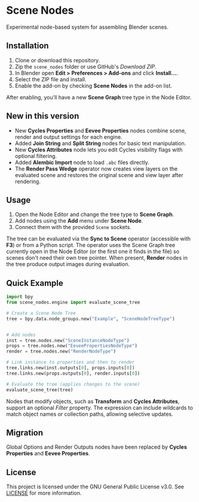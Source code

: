 # Scene Nodes

Experimental node-based system for assembling Blender scenes.

## Installation

1. Clone or download this repository.
2. Zip the `scene_nodes` folder or use GitHub's *Download ZIP*.
3. In Blender open **Edit > Preferences > Add-ons** and click **Install...**.
4. Select the ZIP file and install.
5. Enable the add-on by checking **Scene Nodes** in the add-on list.

After enabling, you'll have a new **Scene Graph** tree type in the Node Editor.

## New in this version

- New **Cycles Properties** and **Eevee Properties** nodes combine scene, render
  and output settings for each engine.
- Added **Join String** and **Split String** nodes for basic text manipulation.
- New **Cycles Attributes** node lets you edit Cycles visibility flags with optional filtering.
- Added **Alembic Import** node to load `.abc` files directly.
- The **Render Pass Wedge** operator now creates view layers on the evaluated
  scene and restores the original scene and view layer after rendering.

## Usage

1. Open the Node Editor and change the tree type to **Scene Graph**.
2. Add nodes using the **Add** menu under **Scene Node**.
3. Connect them with the provided `Scene` sockets.

The tree can be evaluated via the **Sync to Scene** operator (accessible with **F3**) or from a Python script.
The operator uses the Scene Graph tree currently open in the Node Editor (or the
first one it finds in the file) so scenes don't need their own tree pointer.
When present, **Render** nodes in the tree produce output images during evaluation.

## Quick Example

```python
import bpy
from scene_nodes.engine import evaluate_scene_tree

# Create a Scene Node Tree
tree = bpy.data.node_groups.new("Example", "SceneNodeTreeType")


# Add nodes
inst = tree.nodes.new("SceneInstanceNodeType")
props = tree.nodes.new("EeveePropertiesNodeType")
render = tree.nodes.new("RenderNodeType")

# Link instance to properties and then to render
tree.links.new(inst.outputs[0], props.inputs[0])
tree.links.new(props.outputs[0], render.inputs[0])

# Evaluate the tree (applies changes to the scene)
evaluate_scene_tree(tree)
```

Nodes that modify objects, such as **Transform** and **Cycles Attributes**, support
an optional *Filter* property. The expression can include wildcards to match
object names or collection paths, allowing selective updates.

## Migration

Global Options and Render Outputs nodes have been replaced by **Cycles Properties** and **Eevee Properties**.

## License

This project is licensed under the GNU General Public License v3.0. See [LICENSE](LICENSE) for more information.
